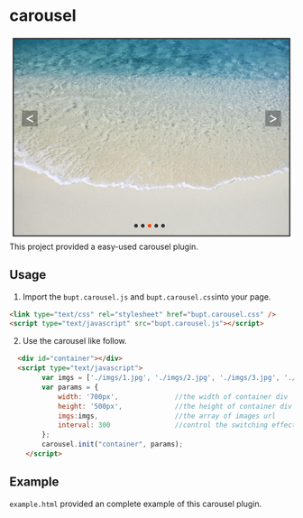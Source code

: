 # carousel



![](https://github.com/AnonymousBoy1/carousel/raw/master/image.png) 
<br>
This project provided a easy-used carousel plugin.

Usage
-----
1. Import the `bupt.carousel.js` and `bupt.carousel.css`into your page.<br>
```html
<link type="text/css" rel="stylesheet" href="bupt.carousel.css" />
<script type="text/javascript" src="bupt.carousel.js"></script>
```

2. Use the carousel like follow.<br>
```html
  <div id="container"></div>
  <script type="text/javascript">
		var imgs = ['./imgs/1.jpg', './imgs/2.jpg', './imgs/3.jpg', './imgs/4.jpg', './imgs/5.jpg'];
		var params = {
			width: '700px',              //the width of container div
			height: '500px',             //the height of container div
			imgs:imgs,                   //the array of images url
			interval: 300                //control the switching effect, the speed of image slide to next one, value(300-1000, unit: ms)
		};
		carousel.init("container", params);
	</script>
```



Example
----
`example.html` provided an complete example of this carousel plugin.
